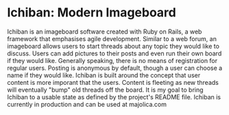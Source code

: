 # Ichiban: Modern Imageboard

Ichiban is an imageboard software created with Ruby on Rails, a web framework that emphasises agile development. Similar to a web forum, an imageboard allows users to start threads about any topic they would like to discuss. Users can add pictures to their posts and even run their own board if they would like. Generally speaking, there is no means of registration for regular users. Posting is anonymous by default, though a user can choose a name if they would like. Ichiban is built around the concept that user content is more imporant that the users. Content is fleeting as new threads will eventually "bump" old threads off the board. It is my goal to bring Ichiban to a usable state as defined by the project's README file. Ichiban is currently in production and can be used at majolica.com